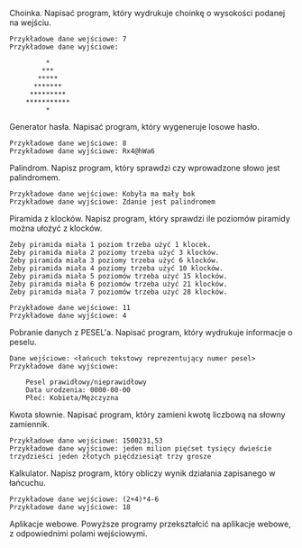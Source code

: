 Choinka. Napisać program, który wydrukuje choinkę o wysokości podanej na wejściu.
 
    Przykładowe dane wejściowe: 7
    Przykładowe dane wyjściowe:
 
             *
            ***
           *****
          *******
         *********
        ***********
             *
 
Generator hasła. Napisać program, który wygeneruje losowe hasło.
 
    Przykładowe dane wejściowe: 8
    Przykładowe dane wyjściowe: Rx4@hWa6
 
Palindrom. Napisz program, który sprawdzi czy wprowadzone słowo jest palindromem.
 
    Przykładowe dane wejściowe: Kobyła ma mały bok
    Przykładowe dane wyjściowe: Zdanie jest palindromem
 
Piramida z klocków. Napisz program, który sprawdzi ile poziomów piramidy można ułożyć z klocków.
 
    Żeby piramida miała 1 poziom trzeba użyć 1 klocek.
    Żeby piramida miała 2 poziomy trzeba użyć 3 klocków.
    Żeby piramida miała 3 poziomy trzeba użyć 6 klocków.
    Żeby piramida miała 4 poziomy trzeba użyć 10 klocków.
    Żeby piramida miała 5 poziomów trzeba użyć 15 klocków.
    Żeby piramida miała 6 poziomów trzeba użyć 21 klocków.
    Żeby piramida miała 7 poziomów trzeba użyć 28 klocków.
 
    Przykładowe dane wejściowe: 11
    Przykładowe dane wyjściowe: 4
 
Pobranie danych z PESEL'a. Napisać program, który wydrukuje informacje o peselu.
 
    Dane wejściowe: <łańcuch tekstowy reprezentujący numer pesel>
    Przykładowe dane wyjściowe:
 
        Pesel prawidłowy/nieprawidłowy
        Data urodzenia: 0000-00-00
        Płeć: Kobieta/Mężczyzna
 
Kwota słownie. Napisać program, który zamieni kwotę liczbową na słowny zamiennik.
 
    Przykładowe dane wejściowe: 1500231,53
    Przykładowe dane wyjściowe: jeden milion pięćset tysięcy dwieście trzydzieści jeden złotych pięćdziesiąt trzy grosze
 
Kalkulator. Napisz program, który obliczy wynik działania zapisanego w łańcuchu.
 
    Przykładowe dane wejściowe: (2+4)*4-6
    Przykładowe dane wyjściowe: 18
 
Aplikacje webowe. Powyższe programy przekształcić na aplikacje webowe, z odpowiednimi polami wejściowymi.